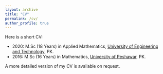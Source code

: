 ```yaml
---
layout: archive
title: "CV"
permalink: /cv/
author_profile: true
---
```


Here is a short CV:

* 2020: M.Sc (18 Years) in Applied Mathematics, [University of Engineering and Technology](https://www.uetpeshawar.edu.pk/), PK.
* 2016: M.Sc (16 Years) in Mathematics, [University of Peshawar](http://www.uop.edu.pk/), PK.

A more detailed version of my CV is available on request.
